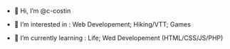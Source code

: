 - 👋 Hi, I’m @c-costin

- 👀 I’m interested in : Web Developement; Hiking/VTT; Games
    
- 🌱 I’m currently learning : Life; Wed Developement (HTML/CSS/JS/PHP)
